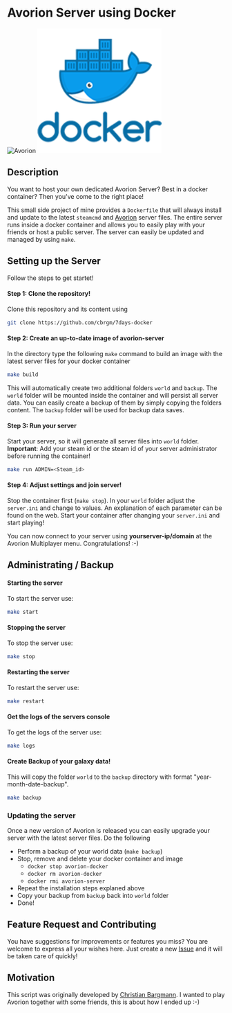 # Avorion Server using Docker


![Avorion](https://i2.wp.com/bigbossbattle.com/wp-content/uploads/2017/01/logo_done.png?w=705&ssl=1)
![Docker](https://raw.githubusercontent.com/github/explore/6c6508f34230f0ac0d49e847a326429eefbfc030/topics/docker/docker.png)

## Description

You want to host your own dedicated Avorion Server? Best in a docker container? Then you've come to the right place!

This small side project of mine provides a `Dockerfile` that will always install and update to the latest `steamcmd` and [Avorion][61e6a3c0] server files. The entire server runs inside a docker container and allows you to easily play with your friends or host a public server. The server can easily be updated and managed by using `make`.

[61e6a3c0]: http://store.steampowered.com/app/445220/Avorion/ "avorion"

## Setting up the Server

Follow the steps to get startet!

#### Step 1: Clone the repository!

Clone this repository and its content using

```bash
git clone https://github.com/cbrgm/7days-docker
```

#### Step 2: Create an up-to-date image of avorion-server

In the directory type the following `make` command to build an image with the latest server files for your docker container

```bash
make build
```

This will automatically create two additional folders `world` and `backup`. The `world` folder will be mounted inside the container and will persist all server data. You can easily create a backup of them by simply copying the folders content. The `backup` folder will be used for backup data saves.

#### Step 3: Run your server

Start your server, so it will generate all server files into `world` folder. **Important**: Add your steam id or the steam id of your server administrator before running the container!

```bash
make run ADMIN=<Steam_id>
```

#### Step 4: Adjust settings and join server!

Stop the container first (`make stop`). In your `world` folder adjust the `server.ini` and change to values. An explanation of each parameter can be found on the web. Start your container after changing your `server.ini` and start playing!

You can now connect to your server using **yourserver-ip/domain** at the Avorion Multiplayer menu. Congratulations! :-)

## Administrating / Backup

#### Starting the server

To start the server use:

```bash
make start
```

#### Stopping the server

To stop the server use:

```bash
make stop
```

#### Restarting the server

To restart the server use:

```bash
make restart
```

#### Get the logs of the servers console

To get the logs of the server use:

```bash
make logs
```

#### Create Backup of your galaxy data!

This will copy the folder `world` to the `backup` directory with format "year-month-date-backup".

```bash
make backup
```

### Updating the server

Once a new version of Avorion is released you can easily upgrade your server with the latest server files.
Do the following

-   Perform a backup of your world data (`make backup`)
-   Stop, remove and delete your docker container and image
    -   `docker stop avorion-docker`
    -   `docker rm avorion-docker`
    -   `docker rmi avorion-server`
-   Repeat the installation steps explaned above
-   Copy your backup from `backup` back into `world` folder
-   Done!

## Feature Request and Contributing

You have suggestions for improvements or features you miss? You are welcome to express all your wishes here. Just create a new [Issue][e872f832] and it will be taken care of quickly!

[e872f832]: https://github.com/cbrgm/avorion-docker/issues "avorion issues"

## Motivation

This script was originally developed by [Christian Bargmann][b9824663]. I wanted to play Avorion together with some friends, this is about how I ended up :-)

[b9824663]: http://cbrgm.de "blog"
